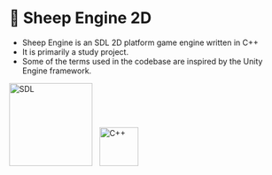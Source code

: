 # 🐑 Sheep Engine 2D #

- Sheep Engine is an SDL 2D platform game engine written in C++
- It is primarily a study project.
- Some of the terms used in the codebase are inspired by the Unity Engine framework.

<a href="https://www.libsdl.org/"><img src="https://upload.wikimedia.org/wikipedia/commons/1/16/Simple_DirectMedia_Layer%2C_Logo.svg" alt="SDL" style="width:150px; height:auto;"></a>ㅤ<a href="https://isocpp.org/"><img src="https://raw.githubusercontent.com/isocpp/logos/master/cpp_logo.png" alt="C++" style="width:70px; height:auto;"></a>
